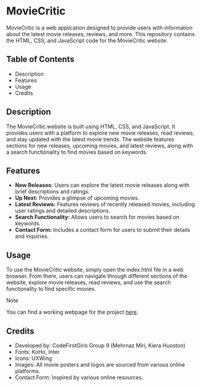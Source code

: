 # MovieCritic
MovieCritic is a web application designed to provide users with information about the latest movie releases, reviews, and more. This repository contains the HTML, CSS, and JavaScript code for the MovieCritic website.

## Table of Contents
- Description
- Features
- Usage
- Credits

## Description
The MovieCritic website is built using HTML, CSS, and JavaScript. It provides users with a platform to explore new movie releases, read reviews, and stay updated with the latest movie trends. The website features sections for new releases, upcoming movies, and latest reviews, along with a search functionality to find movies based on keywords.

## Features
- **New Releases:** Users can explore the latest movie releases along with brief descriptions and ratings.
- **Up Next:** Provides a glimpse of upcoming movies.
- **Latest Reviews:** Features reviews of recently released movies, including user ratings and detailed descriptions.
- **Search Functionality:** Allows users to search for movies based on keywords.
- **Contact Form:** Includes a contact form for users to submit their details and inquiries.

## Usage
To use the MovieCritic website, simply open the index.html file in a web browser. From there, users can navigate through different sections of the website, explore movie releases, read reviews, and use the search functionality to find specific movies.

> [!NOTE]
> You can find a working webpage for the project [here](https://mehrnaz-m.github.io/MovieCritic/).

## Credits
- Developed by: CodeFirstGirls Group 9 (Mehrnaz Miri, Kiera Huoston)
- Fonts: KoHo, Inter
- Icons: UXWing
- Images: All movie posters and logos are sourced from various online platforms.
- Contact Form: Inspired by various online resources.
